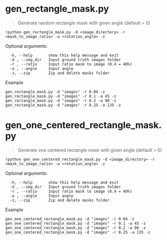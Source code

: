 # gen_rectangle_mask.py  
> Generate random rectangle mask with given angle (default = 0)

```
!python gen_rectangle_mask.py -d <image_directory> -r <mask_to_image_ratio> -a <rotation_angle> -z
```

Optional arguments:
```
  -h, --help       show this help message and exit
  -d , --img_dir   Input ground truth images folder
  -r , --ratio     Input ratio mask to image (0.4 = 40%)
  -a , --angle     Input angle
  -z, --zip        Zip and delete masks folder
```

Example
```
gen_rectangle_mask.py -d "images" -r 0.04 -z
gen_rectangle_mask.py -d "images" -r 0.1 -a 45 -z
gen_rectangle_mask.py -d "images" -r 0.2 -a 90 -z
gen_rectangle_mask.py -d "images" -r 0.25 -a 135 -z
```

# gen_one_centered_rectangle_mask.py  
> Generate one centered rectangle mask with given angle (default = 0)
```
!python gen_one_centered_rectangle_mask.py -d <image_directory> -r <mask_to_image_ratio> -a <rotation_angle> -z
```

Optional arguments:
```
  -h, --help       show this help message and exit
  -d , --img_dir   Input ground truth images folder
  -r , --ratio     Input ratio mask to image (0.4 = 40%)
  -a , --angle     Input angle
  -z, --zip        Zip and delete masks folder
```

Example
```
gen_one_centered_rectangle_mask.py -d "images" -r 0.04 -z
gen_one_centered_rectangle_mask.py -d "images" -r 0.1 -a 45 -z
gen_one_centered_rectangle_mask.py -d "images" -r 0.2 -a 90 -z
gen_one_centered_rectangle_mask.py -d "images" -r 0.25 -a 135 -z
```
